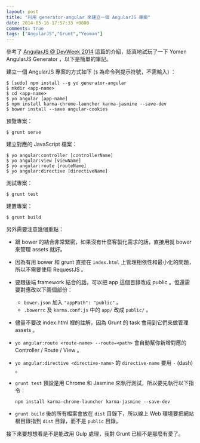 ```yaml
---
layout: post
title: "利用 generator-angular 來建立一個 AngularJS 專案"
date: 2014-05-16 17:57:33 +0800
comments: true
tags: ["AngularJS","Grunt","Yeoman"]
---
```

參考了 [AngularJS @ DevWeek 2014](https://speakerdeck.com/pearlchen/angularjs-at-devweek-2014) 這篇的介紹，認真地試玩了一下 Yomen AngularJS Generator ，以下是簡單的筆記。
<!--more-->
建立一個 AngularJS 專案的方式如下 (`$` 為命令列提示符號，不需輸入) ：

    $ [sudo] npm install --g yo generator-angular
    $ mkdir <app-name>
    $ cd <app-name>
    $ yo angular [app-name]
    $ npm install karma-chrome-launcher karma-jasmine --save-dev
    $ bower install --save angular-cookies

預覽專案：

    $ grunt serve

建立對應的 JavaScript 檔案：

    $ yo angular:controller [controllerName]
    $ yo angular:view [viewName]
    $ yo angular:route [routeName]
    $ yo angular:directive [directiveName]

測試專案：

    $ grunt test

建置專案：

    $ grunt build

另外需要注意幾個重點：

* 跟 bower 的結合非常緊密，如果沒有什麼客製化需求的話，直接用就 bower 來管理 assets 就好。
* 因為有用 bower 和 grunt 直接在 `index.html` 上管理相依性和最小化的問題，所以不需要使用 RequestJS 。
* 要跟後端 framework 結合的話，可以把 app 這個目錄改成 public 。但還需要對應改以下兩個部份：

  * `bower.json` 加入 `"appPath": "public"` 。
  * `.bowerrc` 及 `karma.conf.js` 中的 `app/` 改成 `public/` 。

* 儘量不要改 index.html 裡的註解，因為 Grunt 的 task 會用到它們來做管理 assets 。
* `yo angular:route <route-name> --route=<path>` 會自動幫你新增對應的 Controller / Route / View 。
* `yo angular:directive <directive-name>` 的 `directive-name` 要用 `-` (dash) 。
* `grunt test` 預設是用 Chrome 和 Jasmine 來執行測試，所以要先執行以下指令：

      npm install karma-chrome-launcher karma-jasmine --save-dev

* `grunt build` 後的所有檔案會放在 `dist` 目錄下，所以線上 Web 環境要把網站根目錄指到 `dist` 目錄，而不是 `public` 目錄。

接下來要想想看是不是能改用 Gulp 處理，我對 Grunt 已經不是那麼有愛了。